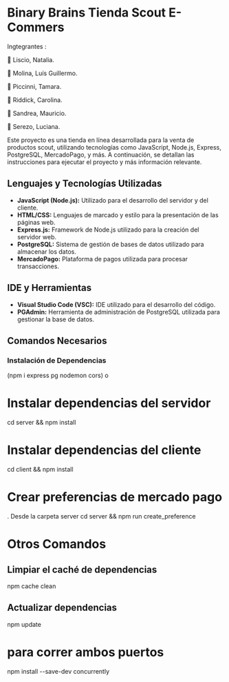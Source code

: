 # Binary Brains Tienda Scout E-Commers

Ingtegrantes : 

🧠 Liscio, Natalia.

🧠 Molina, Luís Guillermo.

🧠 Piccinni, Tamara.

🧠 Riddick, Carolina.

🧠 Sandrea, Mauricio.

🧠 Serezo, Luciana.


Este proyecto es una tienda en línea desarrollada para la venta de productos scout, utilizando tecnologías como JavaScript, Node.js, Express, PostgreSQL, MercadoPago, y más. A continuación, se detallan las instrucciones para ejecutar el proyecto y más información relevante.

## Lenguajes y Tecnologías Utilizadas

- **JavaScript (Node.js):** Utilizado para el desarrollo del servidor y del cliente.
- **HTML/CSS:** Lenguajes de marcado y estilo para la presentación de las páginas web.
- **Express.js:** Framework de Node.js utilizado para la creación del servidor web.
- **PostgreSQL:** Sistema de gestión de bases de datos utilizado para almacenar los datos.
- **MercadoPago:** Plataforma de pagos utilizada para procesar transacciones.

## IDE y Herramientas

- **Visual Studio Code (VSC):** IDE utilizado para el desarrollo del código.
- **PGAdmin:** Herramienta de administración de PostgreSQL utilizada para gestionar la base de datos.

## Comandos Necesarios

### Instalación de Dependencias
(npm i express pg nodemon cors) o 

# Instalar dependencias del servidor
cd server && npm install

# Instalar dependencias del cliente
cd client && npm install

# Crear preferencias de mercado pago

. Desde la carpeta server
cd server && npm run create_preference

# Otros Comandos
 ## Limpiar el caché de dependencias
npm cache clean

## Actualizar dependencias
npm update

# para correr ambos puertos
 npm install --save-dev concurrently





